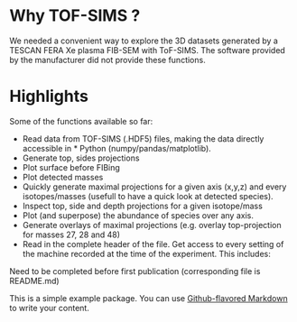 # Why TOF-SIMS ?
We needed a convenient way to explore the 3D datasets generated by a TESCAN FERA Xe plasma FIB-SEM with ToF-SIMS.  The software provided by the manufacturer did not provide these functions.

# Highlights
Some of the functions available so far:
* Read data from TOF-SIMS (.HDF5) files, making the data directly accessible in * Python (numpy/pandas/matplotlib).
* Generate top, sides projections
* Plot surface before FIBing
* Plot detected masses
* Quickly generate maximal projections for a given axis (x,y,z) and every isotopes/masses (usefull to have a quick look at detected species).
* Inspect top, side and depth projections for a given isotope/mass
* Plot (and superpose) the abundance of species over any axis.
* Generate overlays of maximal projections (e.g. overlay top-projection for masses 27, 28 and 48)
* Read in the complete header of the file. Get access to every setting of the machine recorded at the time of the experiment. This includes:


Need to be completed before first publication
(corresponding file is README.md)


This is a simple example package. You can use
[Github-flavored Markdown](https://guides.github.com/features/mastering-markdown/)
to write your content.
